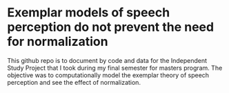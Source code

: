 # Exemplar models of speech perception do not prevent the need for normalization
This github repo is to document by code and data for the Independent Study Project that I took during my final semester for masters program. The objective was to computationally model the exemplar theory of speech perception and see the effect of normalization.
